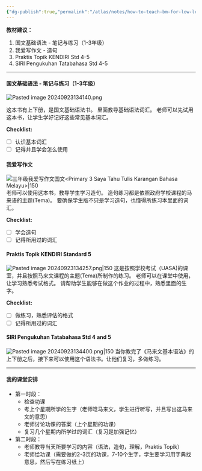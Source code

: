 ```yaml
---
{"dg-publish":true,"permalink":"/atlas/notes/how-to-teach-bm-for-low-level-students/","noteIcon":""}
---
```


**教材建议：**
1. 国文基础语法 - 笔记与练习（1-3年级）
2. 我爱写作文 - 造句
3. Praktis Topik KENDIRI Std 4-5
4. SIRI Pengukuhan Tatabahasa Std 4-5

---
#### 国文基础语法 - 笔记与练习（1-3年级）
![Pasted image 20240923134140.png](/img/user/Atlas/Utilities/Images/Pasted%20image%2020240923134140.png)

这本书有上下册，是国文基础语法书。
里面教导基础语法词汇。
老师可以先试用这本书，让学生学好记好这些常见基本词汇。

**Checklist:**
- [ ] 认识基本词汇
- [ ] 记得并且学会怎么使用

#### 我爱写作文
![三年级我爱写作文国文<Primary 3 Saya Tahu Tulis Karangan Bahasa Melayu>|150](https://d26olvxuieoyaa.cloudfront.net/catalog/product/cache/2/image/9df78eab33525d08d6e5fb8d27136e95/9/7/9789672505396.jpg)
老师可以使用这本书，教导学生学习造句。
造句练习都是依照政府学校课程的马来语的主题(Tema)。
要确保学生版不只是学习造句，也懂得所练习本里面的词汇。

**Checklist:**
- [ ] 学会造句
- [ ] 记得所用过的词汇

#### Praktis Topik KENDIRI Standard 5
![Pasted image 20240923134257.png|150](/img/user/Atlas/Utilities/Images/Pasted%20image%2020240923134257.png)
这是按照学校考试（UASA)的课室，并且按照马来文课程的主题(Tema)所制作的练习。
老师可以在课堂中使用，让学习熟悉考试格式。
请帮助学生能够在做这个作业的过程中，熟悉里面的生字。

**Checklist:**
- [ ] 做练习，熟悉评估的格式
- [ ] 记得所用过的词汇

#### SIRI Pengukuhan Tatabahasa Std 4 and 5
![Pasted image 20240923134400.png|150](/img/user/Atlas/Utilities/Images/Pasted%20image%2020240923134400.png)
当你教完了《马来文基本语法》的上下册之后，接下来可以使用这个语法书。让他们复习，多做练习。


---

#### 我的课堂安排

- 第一时段：
	- 检查功课
	- 考上个星期所学的生字（老师唸马来文，学生进行听写，并且写出这马来文的意思）
	- 老师讨论功课的答案（上个星期的功课）
	- 复习几个星期内所学过的词汇（复习是加强记忆）
- 第二时段：
	- 老师教导当天所要学习的内容（语法，造句，理解，Praktis Topik）
	- 老师给功课（需要做的2-3页的功课，7-10个生字，学生要学习用字典找意思，然后写在练习纸上）